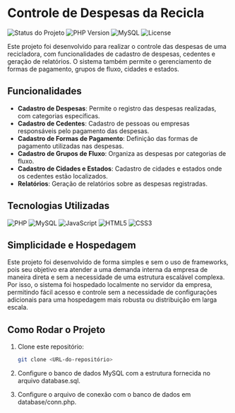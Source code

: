 # Controle de Despesas da Recicla
![Status do Projeto](https://img.shields.io/badge/status-em%20desenvolvimento-yellow)
![PHP Version](https://img.shields.io/badge/PHP-%3E%3D%207.4-blue)
![MySQL](https://img.shields.io/badge/MySQL-%3E%3D%205.7-blue)
![License](https://img.shields.io/badge/License-MIT-yellowgreen)

Este projeto foi desenvolvido para realizar o controle das despesas de uma recicladora, com funcionalidades de cadastro de despesas, cedentes e geração de relatórios. O sistema também permite o gerenciamento de formas de pagamento, grupos de fluxo, cidades e estados.

## Funcionalidades
- **Cadastro de Despesas**: Permite o registro das despesas realizadas, com categorias específicas.
- **Cadastro de Cedentes**: Cadastro de pessoas ou empresas responsáveis pelo pagamento das despesas.
- **Cadastro de Formas de Pagamento**: Definição das formas de pagamento utilizadas nas despesas.
- **Cadastro de Grupos de Fluxo**: Organiza as despesas por categorias de fluxo.
- **Cadastro de Cidades e Estados**: Cadastro de cidades e estados onde os cedentes estão localizados.
- **Relatórios**: Geração de relatórios sobre as despesas registradas.

## Tecnologias Utilizadas
![PHP](https://img.shields.io/badge/-PHP-8993be?style=flat&logo=php&logoColor=white)
![MySQL](https://img.shields.io/badge/-MySQL-4479A1?style=flat&logo=mysql&logoColor=white)
![JavaScript](https://img.shields.io/badge/-JavaScript-F7DF1E?style=flat&logo=javascript&logoColor=white)
![HTML5](https://img.shields.io/badge/-HTML5-E34F26?style=flat&logo=html5&logoColor=white)
![CSS3](https://img.shields.io/badge/-CSS3-1572B6?style=flat&logo=css3&logoColor=white)

## Simplicidade e Hospedagem
Este projeto foi desenvolvido de forma simples e sem o uso de frameworks, pois seu objetivo era atender a uma demanda interna da empresa de maneira direta e sem a necessidade de uma estrutura escalável complexa. Por isso, o sistema foi hospedado localmente no servidor da empresa, permitindo fácil acesso e controle sem a necessidade de configurações adicionais para uma hospedagem mais robusta ou distribuição em larga escala.

## Como Rodar o Projeto
1. Clone este repositório:
   ```bash
   git clone <URL-do-repositório>
   ```

2. Configure o banco de dados MySQL com a estrutura fornecida no arquivo database.sql.

3. Configure o arquivo de conexão com o banco de dados em database/conn.php.

